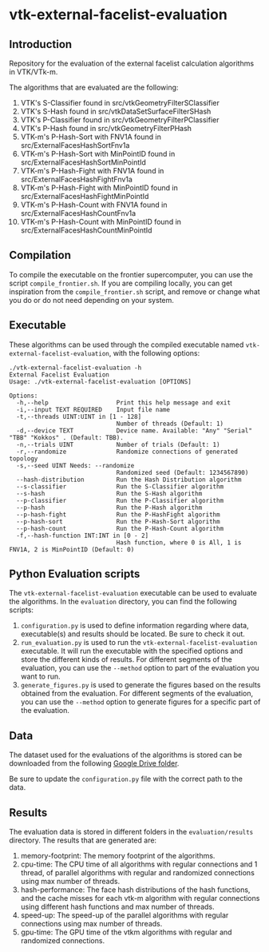 # vtk-external-facelist-evaluation

## Introduction

Repository for the evaluation of the external facelist calculation algorithms in VTK/VTk-m.

The algorithms that are evaluated are the following:

1. VTK's S-Classifier found in src/vtkGeometryFilterSClassifier
2. VTK's S-Hash found in src/vtkDataSetSurfaceFilterSHash
3. VTK's P-Classifier found in src/vtkGeometryFilterPClassifier
4. VTK's P-Hash found in src/vtkGeometryFilterPHash
5. VTK-m's P-Hash-Sort with FNV1A found in src/ExternalFacesHashSortFnv1a
6. VTK-m's P-Hash-Sort with MinPointID found in src/ExternalFacesHashSortMinPointId
7. VTK-m's P-Hash-Fight with FNV1A found in src/ExternalFacesHashFightFnv1a
8. VTK-m's P-Hash-Fight with MinPointID found in src/ExternalFacesHashFightMinPointId
9. VTK-m's P-Hash-Count with FNV1A found in src/ExternalFacesHashCountFnv1a
10. VTK-m's P-Hash-Count with MinPointID found in src/ExternalFacesHashCountMinPointId

## Compilation

To compile the executable on the frontier supercomputer, you can use the script `compile_frontier.sh`.
If you are compiling locally, you can get inspiration from the `compile_frontier.sh` script, and remove or change
what you do or do not need depending on your system.

## Executable

These algorithms can be used through the compiled executable named `vtk-external-facelist-evaluation`, with the
following options:

```
./vtk-external-facelist-evaluation -h
External Facelist Evaluation
Usage: ./vtk-external-facelist-evaluation [OPTIONS]

Options:
  -h,--help                   Print this help message and exit
  -i,--input TEXT REQUIRED    Input file name
  -t,--threads UINT:UINT in [1 - 128]
                              Number of threads (Default: 1)
  -d,--device TEXT            Device name. Available: "Any" "Serial" "TBB" "Kokkos" . (Default: TBB).
  -n,--trials UINT            Number of trials (Default: 1)
  -r,--randomize              Randomize connections of generated topology
  -s,--seed UINT Needs: --randomize
                              Randomized seed (Default: 1234567890)
  --hash-distribution         Run the Hash Distribution algorithm
  --s-classifier              Run the S-Classifier algorithm
  --s-hash                    Run the S-Hash algorithm
  --p-classifier              Run the P-Classifier algorithm
  --p-hash                    Run the P-Hash algorithm
  --p-hash-fight              Run the P-HashFight algorithm
  --p-hash-sort               Run the P-Hash-Sort algorithm
  --p-hash-count              Run the P-Hash-Count algorithm
  -f,--hash-function INT:INT in [0 - 2]
                              Hash function, where 0 is All, 1 is FNV1A, 2 is MinPointID (Default: 0)
```

## Python Evaluation scripts

The ```vtk-external-facelist-evaluation``` executable can be used to evaluate the algorithms.
In the `evaluation` directory, you can find the following scripts:

1. `configuration.py` is used to define information regarding where data, executable(s) and
   results should be located. Be sure to check it out.
2. `run_evaluation.py` is used to run the ```vtk-external-facelist-evaluation``` executable. It will run the
   executable with the specified options and store the different kinds of results. For different segments of the
   evaluation, you can use the ``--method`` option to part of the evaluation you want to run.
3. `generate_figures.py` is used to generate the figures based on the results obtained from the evaluation. For
   different segments of the evaluation, you can use the ``--method`` option to generate figures for a specific part of
   the evaluation.

## Data

The dataset used for the evaluations of the algorithms is stored can be downloaded from the following
[Google Drive folder](https://drive.google.com/drive/folders/1ocRUgLCLuruwD5GLGS9ZjhNbA5XVHxr6?usp=sharing).

Be sure to update the `configuration.py` file with the correct path to the data.

## Results

The evaluation data is stored in different folders in the `evaluation/results` directory. The results that are generated
are:

1. memory-footprint: The memory footprint of the algorithms.
2. cpu-time: The CPU time of all algorithms with regular connections and 1 thread, of parallel algorithms with regular
   and randomized connections using max number of threads.
3. hash-performance: The face hash distributions of the hash functions, and the cache misses for each vtk-m algorithm
   with regular connections using different hash functions and max number of threads.
4. speed-up: The speed-up of the parallel algorithms with regular connections using max number of threads.
5. gpu-time: The GPU time of the vtkm algorithms with regular and randomized connections.
